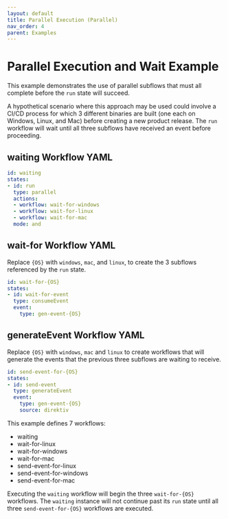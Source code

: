 ```yaml
---
layout: default
title: Parallel Execution (Parallel)
nav_order: 4
parent: Examples
---
```


# Parallel Execution and Wait Example

This example demonstrates the use of parallel subflows that must all complete before the `run` state will succeed.

A hypothetical scenario where this approach may be used could involve a CI/CD process for which 3 different binaries are built (one each on Windows, Linux, and Mac) before creating a new product release. The `run` workflow will wait until all three subflows have received an event before proceeding.


## waiting Workflow YAML

```yaml
id: waiting
states:
- id: run
  type: parallel
  actions:
  - workflow: wait-for-windows
  - workflow: wait-for-linux
  - workflow: wait-for-mac
  mode: and
```

## wait-for Workflow YAML

Replace `{OS}` with `windows`, `mac`, and `linux`, to create the 3 subflows referenced by the `run` state.

```yaml
id: wait-for-{OS}
states:
- id: wait-for-event
  type: consumeEvent
  event:
    type: gen-event-{OS}
```

## generateEvent Workflow YAML

Replace `{OS}` with `windows`, `mac` and `linux` to create workflows that will generate the events that the previous three subflows are waiting to receive.


```yaml
id: send-event-for-{OS}
states:
- id: send-event
  type: generateEvent
  event:
    type: gen-event-{OS}
    source: direktiv
```

This example defines 7 workflows: 
* waiting
* wait-for-linux
* wait-for-windows
* wait-for-mac
* send-event-for-linux
* send-event-for-windows
* send-event-for-mac

Executing the `waiting` workflow will begin the three `wait-for-{OS}` workflows. The `waiting` instance will not continue past its `run` state until all three `send-event-for-{OS}` workflows are executed.